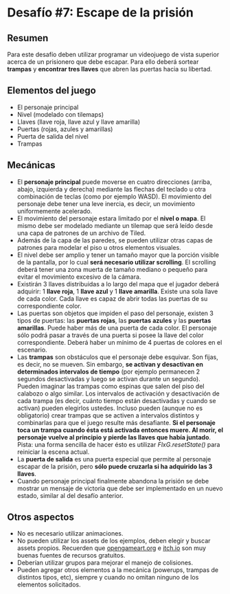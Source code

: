 # Desafío #7: Escape de la prisión

## Resumen

Para este desafío deben utilizar programar un videojuego de vista superior acerca de un prisionero que debe escapar. Para ello deberá sortear **trampas** y **encontrar tres llaves** que abren las puertas hacia su libertad.


## Elementos del juego

* El personaje principal
* Nivel (modelado con tilemaps)
* Llaves (llave roja, llave azul y llave amarilla)
* Puertas (rojas, azules y amarillas)
* Puerta de salida del nivel
* Trampas

## Mecánicas

* El **personaje principal** puede moverse en cuatro direcciones (arriba, abajo, izquierda y derecha) mediante las flechas del teclado u otra combinación de teclas (como por ejemplo WASD). El movimiento del personaje debe tener una leve inercia, es decir, un movimiento uniformemente acelerado.
* El movimiento del personaje estara limitado por el **nivel o mapa**. El mismo debe ser modelado mediante un tilemap que será leído desde una capa de patrones de un archivo de Tiled.
* Además de la capa de las paredes, se pueden utilizar otras capas de patrones para modelar el piso u otros elementos visuales.
* El nivel debe ser amplio y tener un tamaño mayor que la porción visible de la pantalla, por lo cual **será necesario utilizar scrolling**. El scrolling deberá tener una zona muerta de tamaño mediano o pequeño para evitar el movimiento excesivo de la cámara.
* Existirán 3 llaves distribuidas a lo largo del mapa que el jugador deberá adquirir: 1 **llave roja**, 1 **llave azul** y 1 **llave amarilla**. Existe una sola llave de cada color. Cada
llave es capaz de abrir todas las puertas de su correspondiente color.
* Las puertas son objetos que impiden el paso del personaje, existen 3 tipos de puertas: las **puertas rojas**, las **puertas azules** y las **puertas amarillas**. Puede haber más de una puerta de
cada color. El personaje sólo podrá pasar a través de una puerta si posee la llave del color correspondiente. Deberá haber un mínimo de 4 puertas de colores en el escenario.
* Las **trampas** son obstáculos que el personaje debe esquivar. Son fijas, es decir, no se mueven. Sin embargo, **se activan y desactivan en determinados intervalos de tiempo** (por ejemplo permanecen 2 segundos desactivadas y luego se activan durante un segundo). Pueden imaginar las trampas como espinas que salen del piso del calabozo o algo similar. Los intervalos de activación y desactivación de cada trampa (es decir, cuánto tiempo están desactivadas y cuando se activan) pueden elegirlos ustedes. Incluso pueden (aunque no es obligatorio) crear trampas
que se activen a intervalos distintos y combinarlas para que el juego resulte más desafiante. **Si el personaje toca un trampa cuando ésta está activada entonces muere. Al morir, el personaje vuelve al principio y pierde las llaves que había juntado**. Pista: una forma sencilla de hacer ésto es utilizar *FlxG.resetState()* para reiniciar la escena actual.
* La **puerta de salida** es una puerta especial que permite al personaje escapar de la prisión, pero **sólo puede cruzarla si ha adquirido las 3 llaves**.
* Cuando personaje principal finalmente abandona la prisión se debe mostrar un mensaje de victoria que debe ser implementado en un nuevo estado, similar al del desafío anterior.

## Otros aspectos

* No es necesario utilizar animaciones.
* No pueden utilizar los assets de los ejemplos, deben elegir y buscar assets propios. Recuerden que [opengameart.org](opengameart.org) e [itch.io](https://itch.io/game-assets) son muy buenas fuentes de recursos gratuitos.
* Deberían utilizar grupos para mejorar el manejo de colisiones.
* Pueden agregar otros elementos a la mecánica (powerups, trampas de distintos tipos, etc), siempre y cuando no omitan ninguno de los elementos solicitados.
